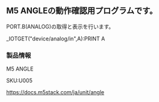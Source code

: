 ## M5 ANGLEの動作確認用プログラムです。

PORT.B(ANALOG)の取得と表示を行います。


_IOTGET("device/analog/in",A):PRINT A

### 製品情報
M5 ANGLE 

SKU:U005

https://docs.m5stack.com/ja/unit/angle
